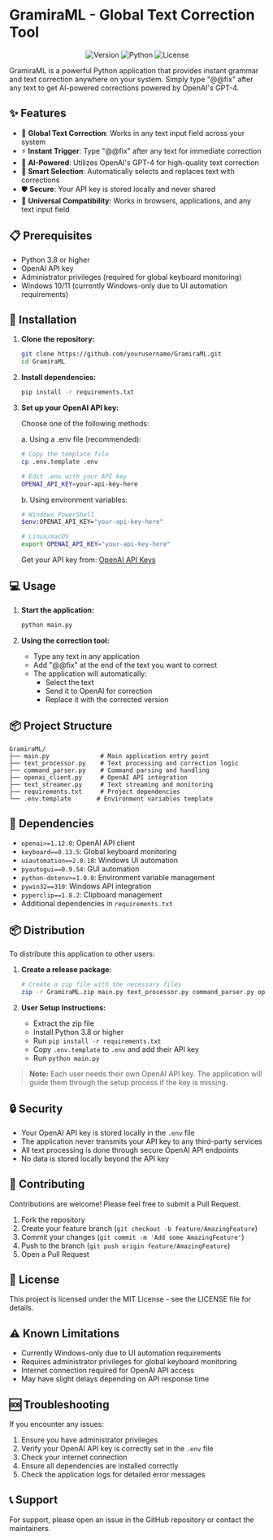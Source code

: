 # GramiraML - Global Text Correction Tool

<div align="center">

![Version](https://img.shields.io/badge/version-1.0.0-blue.svg)
![Python](https://img.shields.io/badge/python-3.8%2B-blue)
![License](https://img.shields.io/badge/license-MIT-green.svg)

</div>

GramiraML is a powerful Python application that provides instant grammar and text correction anywhere on your system. Simply type "@@fix" after any text to get AI-powered corrections powered by OpenAI's GPT-4.

## ✨ Features

- 🎯 **Global Text Correction**: Works in any text input field across your system
- ⚡ **Instant Trigger**: Type "@@fix" after any text for immediate correction
- 🤖 **AI-Powered**: Utilizes OpenAI's GPT-4 for high-quality text correction
- 🔄 **Smart Selection**: Automatically selects and replaces text with corrections
- 🛡️ **Secure**: Your API key is stored locally and never shared
- 📝 **Universal Compatibility**: Works in browsers, applications, and any text input field

## 📋 Prerequisites

- Python 3.8 or higher
- OpenAI API key
- Administrator privileges (required for global keyboard monitoring)
- Windows 10/11 (currently Windows-only due to UI automation requirements)

## 🚀 Installation

1. **Clone the repository:**
   ```bash
   git clone https://github.com/yourusername/GramiraML.git
   cd GramiraML
   ```

2. **Install dependencies:**
   ```bash
   pip install -r requirements.txt
   ```

3. **Set up your OpenAI API key:**

   Choose one of the following methods:

   a. Using a .env file (recommended):
   ```bash
   # Copy the template file
   cp .env.template .env
   
   # Edit .env with your API key
   OPENAI_API_KEY=your-api-key-here
   ```

   b. Using environment variables:
   ```bash
   # Windows PowerShell
   $env:OPENAI_API_KEY="your-api-key-here"
   
   # Linux/macOS
   export OPENAI_API_KEY="your-api-key-here"
   ```

   Get your API key from: [OpenAI API Keys](https://platform.openai.com/api-keys)

## 💻 Usage

1. **Start the application:**
   ```bash
   python main.py
   ```

2. **Using the correction tool:**
   - Type any text in any application
   - Add "@@fix" at the end of the text you want to correct
   - The application will automatically:
     - Select the text
     - Send it to OpenAI for correction
     - Replace it with the corrected version

## 📦 Project Structure

```
GramiraML/
├── main.py              # Main application entry point
├── text_processor.py    # Text processing and correction logic
├── command_parser.py    # Command parsing and handling
├── openai_client.py     # OpenAI API integration
├── text_streamer.py     # Text streaming and monitoring
├── requirements.txt     # Project dependencies
└── .env.template       # Environment variables template
```

## 🔧 Dependencies

- `openai>=1.12.0`: OpenAI API client
- `keyboard==0.13.5`: Global keyboard monitoring
- `uiautomation==2.0.18`: Windows UI automation
- `pyautogui==0.9.54`: GUI automation
- `python-dotenv>=1.0.0`: Environment variable management
- `pywin32==310`: Windows API integration
- `pyperclip==1.8.2`: Clipboard management
- Additional dependencies in `requirements.txt`

## 📦 Distribution

To distribute this application to other users:

1. **Create a release package:**
   ```bash
   # Create a zip file with the necessary files
   zip -r GramiraML.zip main.py text_processor.py command_parser.py openai_client.py text_streamer.py requirements.txt .env.template README.md
   ```

2. **User Setup Instructions:**
   - Extract the zip file
   - Install Python 3.8 or higher
   - Run `pip install -r requirements.txt`
   - Copy `.env.template` to `.env` and add their API key
   - Run `python main.py`

> **Note:** Each user needs their own OpenAI API key. The application will guide them through the setup process if the key is missing.

## 🔒 Security

- Your OpenAI API key is stored locally in the `.env` file
- The application never transmits your API key to any third-party services
- All text processing is done through secure OpenAI API endpoints
- No data is stored locally beyond the API key

## 🤝 Contributing

Contributions are welcome! Please feel free to submit a Pull Request.

1. Fork the repository
2. Create your feature branch (`git checkout -b feature/AmazingFeature`)
3. Commit your changes (`git commit -m 'Add some AmazingFeature'`)
4. Push to the branch (`git push origin feature/AmazingFeature`)
5. Open a Pull Request

## 📝 License

This project is licensed under the MIT License - see the LICENSE file for details.

## ⚠️ Known Limitations

- Currently Windows-only due to UI automation requirements
- Requires administrator privileges for global keyboard monitoring
- Internet connection required for OpenAI API access
- May have slight delays depending on API response time

## 🆘 Troubleshooting

If you encounter any issues:

1. Ensure you have administrator privileges
2. Verify your OpenAI API key is correctly set in the `.env` file
3. Check your internet connection
4. Ensure all dependencies are installed correctly
5. Check the application logs for detailed error messages

## 📞 Support

For support, please open an issue in the GitHub repository or contact the maintainers.
